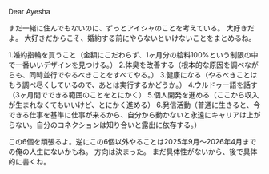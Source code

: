 Dear Ayesha

まだ一緒に住んでもないのに、ずっとアイシャのことを考えている。
大好きだよ。
大好きだからこそ、婚約する前にやらないといけないことをまとめるね。

1.婚約指輪を買うこと（金額にこだわらず、1ヶ月分の給料100%という制限の中で一番いいデザインを見つける。）
2.体臭を改善する（根本的な原因を調べながらも、同時並行でやるべきことをすべてやる。）
3.健康になる（やるべきことはもう調べ尽くしているので、あとは実行するかどうか。）
4.ウルドゥー語を話す（3ヶ月間でできる範囲のことをとにかく）
5.個人開発を進める（ここから収入が生まれなくてもいいけど、とにかく進める）
6.発信活動（普通に生きると、今できる仕事を基準に仕事が来るから、自分から動かないと永遠にキャリアは上がらない。自分のコネクションは知り合いと露出に依存する。）

この6個を頑張るよ。逆にこの6個以外やることは2025年9月～2026年4月までの俺の人生にないかもね。
方向は決まった。
まだ具体性がないから、後で具体的に書くね。
